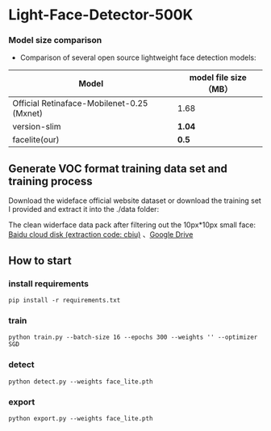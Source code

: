 # Light-Face-Detector-500K


### Model size comparison
- Comparison of several open source lightweight face detection models:

Model|model file size（MB）
------|--------
Official Retinaface-Mobilenet-0.25 (Mxnet) | 1.68
version-slim| **1.04**
facelite(our)| **0.5** 

## Generate VOC format training data set and training process

Download the wideface official website dataset or download the training set I provided and extract it into the ./data folder:

   The clean widerface data pack after filtering out the 10px*10px small face: [Baidu cloud disk (extraction code: cbiu)](https://pan.baidu.com/s/1MR0ZOKHUP_ArILjbAn03sw) 、[Google Drive](https://drive.google.com/open?id=1OBY-Pk5hkcVBX1dRBOeLI4e4OCvqJRnH )


## How to start

### install requirements
```Shell
pip install -r requirements.txt
```

### train
```Shell
python train.py --batch-size 16 --epochs 300 --weights '' --optimizer SGD
```

### detect
```Shell
python detect.py --weights face_lite.pth 
```

### export
```Shell
python export.py --weights face_lite.pth 
```

